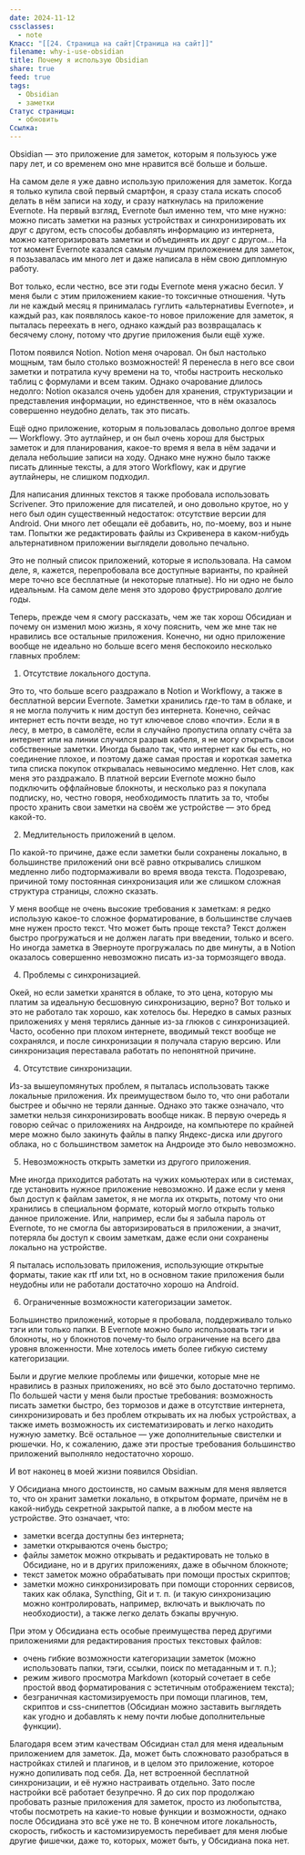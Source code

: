 ```yaml
---
date: 2024-11-12
cssclasses:
  - note
Класс: "[[24. Страница на сайт|Страница на сайт]]"
filename: why-i-use-obsidian
title: Почему я использую Obsidian
share: true
feed: true
tags:
  - Obsidian
  - заметки
Статус страницы:
  - обновить
Ссылка:
---
```


Obsidian — это приложение для заметок, которым я пользуюсь уже пару лет, и со временем оно мне нравится всё больше и больше.

На самом деле я уже давно использую приложения для заметок. Когда я только купила свой первый смартфон, я сразу стала искать способ делать в нём записи на ходу, и сразу наткнулась на приложение Evernote. На первый взгляд, Evernote был именно тем, что мне нужно: можно писать заметки на разных устройствах и синхронизировать их друг с другом, есть способы добавлять информацию из интернета, можно категоризировать заметки и объединять их друг с другом... На тот момент Evernote казался самым лучшим приложением для заметок, я позьзавалась им много лет и даже написала в нём свою дипломную работу.

Вот только, если честно, все эти годы Evernote меня ужасно бесил. У меня были с этим приложением какие-то токсичные отношения. Чуть ли не каждый месяц я принималась гуглить «альтернативы Evernote», и каждый раз, как появлялось какое-то новое приложение для заметок, я пыталась переехать в него, однако каждый раз возвращалась к бесячему слону, потому что другие приложения были ещё хуже.

Потом появился Notion. Notion меня очаровал. Он был настолько мощным, там было столько возможностей! Я перенесла в него все свои заметки и потратила кучу времени на то, чтобы настроить несколько таблиц с формулами и всем таким. Однако очарование длилось недолго: Notion оказался очень удобен для хранения, структуризации и представления информации, но единственное, что в нём оказалось совершенно неудобно делать, так это писать.

Ещё одно приложение, которым я пользовалась довольно долгое время — Workflowy. Это аутлайнер, и он был очень хорош для быстрых заметок и для планирования, какое-то время я вела в нём задачи и делала небольшие записи на ходу. Однако мне нужно было также писать длинные тексты, а для этого Workflowy, как и другие аутлайнеры, не слишком подходил.

Для написания длинных текстов я также пробовала использовать Scrivener. Это приложение для писателей, и оно довольно крутое, но у него был один существенный недостаток: отсутствие версии для Android. Они много лет обещали её добавить, но, по-моему, воз и ныне там.  Попытки же редактировать файлы из Скривенера в каком-нибудь альтернативном приложении выглядели довольно печально.

Это не полный список приложений, которые я использовала. На самом деле, я, кажется, перепробовала все доступные варианты, по крайней мере точно все бесплатные (и некоторые платные). Но ни одно не было идеальным. На самом деле меня это здорово фрустрировало долгие годы.

Теперь, прежде чем я смогу рассказать, чем же так хорош Обсидиан и почему он изменил мою жизнь, я хочу пояснить, чем же мне так не нравились все остальные приложения. Конечно, ни одно приложение вообще не идеально но больше всего меня беспокоило несколько главных проблем:

1. Отсутствие локального доступа.

Это то, что больше всего раздражало в Notion и Workflowy, а также в бесплатной версии Evernote. Заметки хранились где-то там в облаке, и я не могла получить к ним доступ без интернета. Конечно, сейчас интернет есть почти везде, но тут ключевое слово «почти». Если я в лесу, в метро, в самолёте, если я случайно пропустила оплату счёта за интернет или на линии случился разрыв кабеля, я не могу открыть свои собственные заметки. Иногда бывало так, что интернет как бы есть, но соединение плохое, и поэтому даже самая простая и короткая заметка типа списка покупок открывалась невыносимо медленно. Нет слов, как меня это раздражало. В платной версии Evernote можно было подключить оффлайновые блокноты, и несколько раз я покупала подписку, но, честно говоря, необходимость платить за то, чтобы просто хранить свои заметки на своём же устройстве — это бред какой-то. 

2. Медлительность приложений в целом.

По какой-то причине, даже если заметки были сохранены локально, в большинстве приложений они всё равно открывались слишком медленно либо подтормаживали во время ввода текста. Подозреваю, причиной тому постоянная синхронизация или же слишком сложная структура страницы, сложно сказать. 

У меня вообще не очень высокие требования к заметкам: я редко использую какое-то сложное форматирование, в большинстве случаев мне нужен просто текст. Что может быть проще текста? Текст должен быстро прогружаться и не должен лагать при введении, только и всего. Но иногда заметка в Эверноуте прогружалась по две минуты, а в Notion оказалось совершенно невозможно писать из-за тормозящего ввода.

4. Проблемы с синхронизацией.

Окей, но если заметки хранятся в облаке, то это цена, которую мы платим за идеальную бесшовную синхронизацию, верно? Вот только и это не работало так хорошо, как хотелось бы. Нередко в самых разных приложениях у меня терялись данные из-за глюков с синхронизацией. Часто, особенно при плохом интернете, вводимый текст вообще не сохранялся, и после синхронизации я получала старую версию. Или синхронизация переставала работать по непонятной причине.

4. Отсутствие синхронизации.

Из-за вышеупомянутых проблем, я пыталась использовать также локальные приложения. Их преимуществом было то, что они работали быстрее и обычно не теряли данные. Однако это также означало, что заметки нельзя синхронизировать вообще никак. В первую очередь я говорю сейчас о приложениях на Андроиде, на компьютере по крайней мере можно было закинуть файлы в папку Яндекс-диска или другого облака, но с большинством заметок на Андроиде это было невозможно.

5. Невозможность открыть заметки из другого приложения.

Мне иногда приходится работать на чужих комьютерах или в системах, где установить нужное приложение невозможно. И даже если у меня был доступ к файлам заметок, я не могла их открыть, потому что они хранились в специальном формате, который могло открыть только данное приложение. Или, например, если бы я забыла пароль от Evernote, то не смогла бы авторизироваться в приложении, а значит, потеряла бы доступ к своим заметкам, даже если они сохранены локально на устройстве.

Я пыталась использовать приложения, использующие открытые форматы, такие как rtf или txt, но в основном такие приложения были неудобны или не работали достаточно хорошо на Android.

6. Ограниченные возможности категоризации заметок.

Большинство приложений, которые я пробовала, поддерживало только тэги или только папки. В Evernote можно было использовать тэги и блокноты, но у блокнотов почему-то было ограничение на всего два уровня вложенности. Мне хотелось иметь более гибкую систему категоризации.

Были и другие мелкие проблемы или фишечки, которые мне не нравились в разных приложениях, но всё это было достаточно терпимо. По большей части у меня были простые требования: возможность писать заметки быстро, без тормозов и даже в отсутствие интернета, синхронизировать и без проблем открывать их на любых устройствах, а также иметь возможность их систематизировать и легко находить нужную заметку. Всё остальное — уже дополнительные свистелки и рюшечки. Но, к сожалению, даже эти простые требования большинство приложений выполняло недостаточно хорошо.

И вот наконец в моей жизни появился Obsidian.

У Обсидиана много достоинств, но самым важным для меня является то, что он хранит заметки локально, в открытом формате, причём не в какой-нибудь секретной закрытой папке, а в любом месте на устройстве. Это означает, что:
- заметки всегда доступны без интернета;
- заметки открываются очень быстро;
- файлы заметок можно открывать и редактировать не только в Обсидиане, но и в других приложениях, даже в обычном блокноте;
- текст заметок можно обрабатывать при помощи простых скриптов;
- заметки можно синхронизировать при помощи сторонних сервисов, таких как облака, Syncthing, Git и т. п. (и такую синхронизацию можно контролировать, например, включать и выключать по необходиости), а также легко делать бэкапы вручную.

При этом у Обсидиана есть особые преимущества перед другими приложениями для редактирования простых текстовых файлов:
- очень гибкие возможности категоризации заметок (можно использовать папки, тэги, ссылки, поиск по метаданным и т. п.);
- режим живого просмотра Markdown (который сочетает в себе простой ввод форматирования с эстетичным отображением текста);
- безграничная кастомизируемость при помощи плагинов, тем, скриптов и css-снипеттов (Обсидиан можно заставить выглядеть как угодно и добавлять к нему почти любые дополнительные функции).

Благодаря всем этим качествам Обсидиан стал для меня идеальным приложением для заметок. Да, может быть сложновато разобраться в настройках стилей и плагинов, и в целом это приложение, которое нужно допиливать под себя. Да, нет встроенной бесплатной синхронизации, и её нужно настраивать отдельно. Зато после настройки всё работает безупречно. Я до сих пор продолжаю пробовать разные приложения для заметок, просто из любопытства, чтобы посмотреть на какие-то новые функции и возможности, однако после Обсидиана это всё уже не то. В конечном итоге локальность, скорость, гибкость и кастомизируемость перебивает для меня любые другие фишечки, даже то, которых, может быть, у Обсидиана пока нет.


